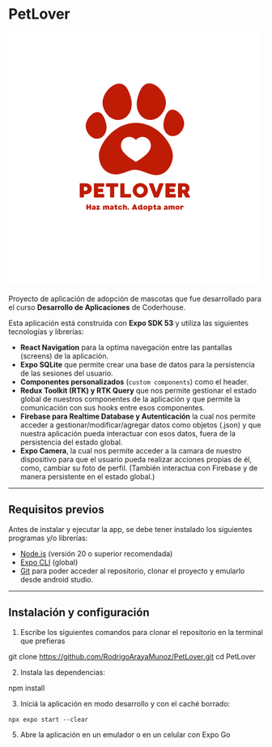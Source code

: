 # PetLover

!['Logo PetLover'](assets/Logo_PetLover.png)

Proyecto de aplicación de adopción de mascotas que fue desarrollado para el curso **Desarrollo de Aplicaciones** de Coderhouse.

Esta aplicación está construida con **Expo SDK 53** y utiliza las siguientes tecnologías y librerías:

- **React Navigation** para la optima navegación entre las pantallas (screens) de la aplicación.
- **Expo SQLite** que permite crear una base de datos para la persistencia de las sesiones del usuario.
- **Componentes personalizados** (`custom components`) como el header.
- **Redux Toolkit (RTK) y RTK Query** que nos permite gestionar el estado global de nuestros componentes de la aplicación y que permite la comunicación con sus hooks entre esos componentes.
- **Firebase para Realtime Database y Autenticación** la cual nos permite acceder a gestionar/modificar/agregar datos como objetos (.json) y que nuestra aplicación pueda interactuar con esos datos, fuera de la persistencia del estado global.
- **Expo Camera**, la cual nos permite acceder a la camara de nuestro dispositivo para que el usuario pueda realizar acciones propias de él, como, cambiar su foto de perfil. (También interactua con Firebase y de manera persistente en el estado global.)

---

## Requisitos previos

Antes de instalar y ejecutar la app, se debe tener instalado los siguientes programas y/o librerías:

- [Node.js](https://nodejs.org/) (versión 20 o superior recomendada)
- [Expo CLI](https://docs.expo.dev/get-started/installation/) (global)
- [Git](https://git-scm.com/) para poder acceder al repositorio, clonar el proyecto y emularlo desde android studio.

---

## Instalación y configuración

1. Escribe los siguientes comandos para clonar el repositorio en la terminal que prefieras

git clone https://github.com/RodrigoArayaMunoz/PetLover.git
cd PetLover

2. Instala las dependencias:

npm install


3. Iniciá la aplicación en modo desarrollo y con el caché borrado:

```
npx expo start --clear
```
5. Abre la aplicación en un emulador o en un celular con Expo Go